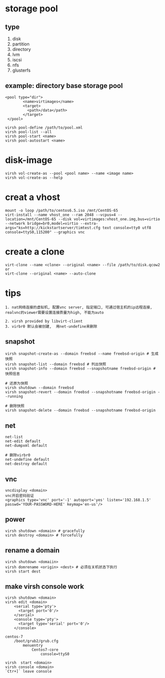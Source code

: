 # storage pool
## type
1. disk
2. partition
3. directory
4. lvm
5. iscsi
6. nfs
7. glusterfs  

## example: directory base storage pool
```
<pool type="dir">
        <name>virtimages</name>
        <target>
          <path>/data</path>
        </target>
 </pool>
  
virsh pool-define /path/to/pool.xml
virsh pool-list --all
virsh pool-start <name>
virsh pool-autostart <name>
```
# disk-image
```
virsh vol-create-as --pool <pool name> --name <image name>
virsh vol-create-as --help
```
# creat a vhost
```
mount -o loop /path/to/centos6.5.iso /mnt/CentOS-65
virt-install --name vhost_one --ram 2048 --vcpus=4 --location=/mnt/CentOS-65 --disk vol=virtimages:vhost_one.img,bus=virtio --network bridge=br0,model=virtio --extra-args="ks=http://kickstartserver/timtest.cfg text console=tty0 utf8 console=ttyS0,115200" --graphics vnc
```

# create a clone
```
virt-clone --name <clone> --original <name> --file /path/to/disk.qcow2
or 
virt-clone --original <name> --auto-clone
```

# tips
```
1. nat网络连接的虚拟机, 配置vnc server, 指定端口, 可通过宿主机的ip远程连接, realvnc的viewer需要设置连接质量为high, 不能为auto

2. virsh provided by libvirt-client
3. virbr0 默认会被创建,  用net-undefine来删除
```

## snapshot 
```
virsh snapshot-create-as --domain freebsd --name freebsd-origin # 生成快照
virsh snapshot-list --domain freebsd # 列出快照
virsh snapshot-info --domain freebsd --snapshotname freebsd-origin # 快照信息

# 还原为快照
virsh shutdown --domain freebsd
virsh snapshot-revert --domain freebsd --snapshotname freebsd-origin --running

# 删除快照
virsh snapshot-delete --domain freebsd --snapshotname freebsd-origin

```

## net
```
net-list
net-edit default
net-dumpxml default

# 删除virbr0
net-undefine default
net-destroy default

```

## vnc
```
vncdisplay <domain>
vnc开启密码验证
<graphics type='vnc' port='-1' autoport='yes' listen='192.168.1.5' passwd='YOUR-PASSWORD-HERE' keymap='en-us'/>
```

## power
```
virsh shutdown <domain> # gracefully
virsh destroy <domain> # forcefully
```

## rename a domain
```
virsh shutdown <domaiin>
virsh domrename <origin> <dest> # 必须在关机状态下执行
virsh start dest
```

## make virsh console <domain> work
```
virsh shutdown <domain>
virsh edit <domain>
    <serial type='pty'>
      <target port='0'/>
    </serial>
    <console type='pty'>
      <target type='serial' port='0'/>
    </console>

centos-7
    /boot/grub2/grub.cfg
        menuentry
            Centos7-core
                console=ttyS0

virsh  start <domain>
virsh console <domain>
`Ctr+]` leave console
```
